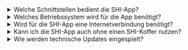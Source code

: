 <details>
<summary>Welche Schnittstellen bedient die SHI-App?</summary>

> Die MODULO-App bedient BPMN 2.0 und xProzess.
  
> Die LIMO-App bedient BPMN 2.0 und kann xDatenfeld exportieren und importieren.
  
> Bei abweichenden Anforderungen, nehmen Sie gerne Kontakt zu uns auf. [Kontaktformular](https://shi-institut.de/kontakt/)
</details>

<details>
<summary>Welches Betriebssystem wird für die App benötigt?</summary>

> Die App ist für mobile Endgeräte mit Android oder IOS verfügbar.
</details>

<details>
<summary>Wird für die SHI-App eine Internetverbindung benötigt?</summary>

> Eine Internetverbindung ist nur für den Download notwendig. Die App funktioniert autark und offline ohne Onlineverbindung.
</details>

<details>
<summary>Kann ich die SHI-App auch ohne einen SHI-Koffer nutzen?</summary>

> Nein, die SHI-App kann nur in Zusammenhang mit dem SHI-Koffer genutzt werden.
</details>

<details>
<summary>Wie werden technische Updates eingespielt?</summary>

> Technische Updates sind Bestandteil des Vertrages und werden automatisch eingespielt.
</details>
